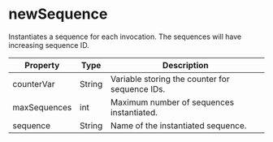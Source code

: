 # newSequence

Instantiates a sequence for each invocation. The sequences will have increasing sequence ID. 

| Property | Type | Description |
| ------- | ------- | -------- |
| counterVar | String | Variable storing the counter for sequence IDs.  |
| maxSequences | int | Maximum number of sequences instantiated.  |
| sequence | String | Name of the instantiated sequence.  |

